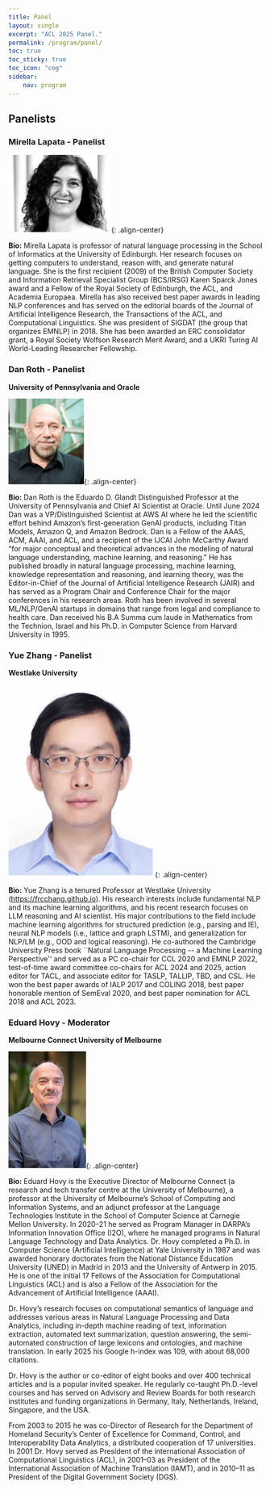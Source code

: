```yaml
---
title: Panel
layout: single
excerpt: "ACL 2025 Panel."
permalink: /program/panel/
toc: true
toc_sticky: true
toc_icon: "cog"
sidebar:
    nav: program
---
```


## Panelists

### Mirella Lapata - Panelist

![Mirella Lapata](/assets/images/speaker/Mirella_Lapata.png){: .align-center}

**Bio:** Mirella Lapata is professor of natural language processing in the School of Informatics at the University of Edinburgh. Her research focuses on getting computers to understand, reason with, and generate natural language. She is the first recipient (2009) of the British Computer Society and Information Retrieval Specialist Group (BCS/IRSG) Karen Sparck Jones award and a Fellow of the Royal Society of Edinburgh, the ACL, and Academia Europaea.
Mirella has also received best paper awards in leading NLP conferences and has served on the editorial boards of the Journal of Artificial Intelligence Research, the Transactions of the ACL, and Computational Linguistics. She was president of SIGDAT (the group that organizes EMNLP) in 2018. She has been awarded an ERC consolidator grant, a Royal Society Wolfson Research Merit Award, and a UKRI Turing AI World-Leading Researcher Fellowship.

### Dan Roth - Panelist
**University of Pennsylvania and Oracle**

![Dan Roth](/assets/images/speaker/Dan_Roth.png){: .align-center}

**Bio:** Dan Roth is the Eduardo D. Glandt Distinguished Professor at the University of Pennsylvania and Chief AI Scientist at Oracle. Until June 2024 Dan was a VP/Distinguished Scientist at AWS AI where he led the scientific effort behind Amazon’s first-generation GenAI products, including Titan Models, Amazon Q, and Amazon Bedrock.  Dan is a Fellow of the AAAS, ACM, AAAI, and ACL, and a recipient of the IJCAI John McCarthy Award “for major conceptual and theoretical advances in the modeling of natural language understanding, machine learning, and reasoning.” He has published broadly in natural language processing, machine learning, knowledge representation and reasoning, and learning theory, was the Editor-in-Chief of the Journal of Artificial Intelligence Research (JAIR) and has served as a Program Chair and Conference Chair for the major conferences in his research areas. Roth has been involved in several ML/NLP/GenAI startups in domains that range from legal and compliance to health care. Dan received his B.A Summa cum laude in Mathematics from the Technion, Israel and his Ph.D. in Computer Science from Harvard University in 1995.

### Yue Zhang - Panelist
**Westlake University**

![Dan Roth](/assets/images/speaker/Yue_Zhang.jpg){: .align-center}

**Bio:** Yue Zhang is a tenured Professor at Westlake University (https://frcchang.github.io). His research interests include fundamental NLP and its machine learning algorithms, and his recent research focuses on LLM reasoning and AI scientist. His major contributions to the field include machine learning algorithms for structured prediction (e.g., parsing and IE), neural NLP models (i.e., lattice and graph LSTM), and generalization for NLP/LM (e.g., OOD and logical reasoning). He co-authored the Cambridge University Press book ``Natural Language Processing -- a Machine Learning Perspective'‘ and served as a PC co-chair for CCL 2020 and EMNLP 2022, test-of-time award committee co-chairs for ACL 2024 and 2025, action editor for TACL, and associate editor for TASLP, TALLIP, TBD, and CSL. He won the best paper awards of IALP 2017 and COLING 2018, best paper honorable mention of SemEval 2020, and best paper nomination for ACL 2018 and ACL 2023.

### Eduard Hovy - Moderator
**Melbourne Connect University of Melbourne**

![Eduard Hovy](/assets/images/speaker/Eduard_Hovy.png){: .align-center}

**Bio:** Eduard Hovy is the Executive Director of Melbourne Connect (a research and tech transfer centre at the University of Melbourne), a professor at the University of Melbourne’s School of Computing and Information Systems, and an adjunct professor at the Language Technologies Institute in the School of Computer Science at Carnegie Mellon University.  In 2020–21 he served as Program Manager in DARPA’s Information Innovation Office (I2O), where he managed programs in Natural Language Technology and Data Analytics.  Dr. Hovy completed a Ph.D. in Computer Science (Artificial Intelligence) at Yale University in 1987 and was awarded honorary doctorates from the National Distance Education University (UNED) in Madrid in 2013 and the University of Antwerp in 2015.  He is one of the initial 17 Fellows of the Association for Computational Linguistics (ACL) and is also a Fellow of the Association for the Advancement of Artificial Intelligence (AAAI).  
 
Dr. Hovy’s research focuses on computational semantics of language and addresses various areas in Natural Language Processing and Data Analytics, including in-depth machine reading of text, information extraction, automated text summarization, question answering, the semi-automated construction of large lexicons and ontologies, and machine translation.  In early 2025 his Google h-index was 109, with about 68,000 citations. 
 
Dr. Hovy is the author or co-editor of eight books and over 400 technical articles and is a popular invited speaker.  He regularly co-taught Ph.D.-level courses and has served on Advisory and Review Boards for both research institutes and funding organizations in Germany, Italy, Netherlands, Ireland, Singapore, and the USA. 
 
From 2003 to 2015 he was co-Director of Research for the Department of Homeland Security’s Center of Excellence for Command, Control, and Interoperability Data Analytics, a distributed cooperation of 17 universities.  In 2001 Dr. Hovy served as President of the international Association of Computational Linguistics (ACL), in 2001–03 as President of the International Association of Machine Translation (IAMT), and in 2010–11 as President of the Digital Government Society (DGS). 
